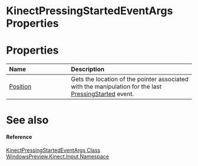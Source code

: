 KinectPressingStartedEventArgs Properties  
=========================================  

<span id="publicpropertiesSection"></span>

Properties  
==========  

<table>
<colgroup>
<col width="30%" />
<col width="60%" />
</colgroup>
<thead>
<tr class="header">
<th align="left">Name</th>
<th align="left">Description</th>
</tr>
</thead>
<tbody>
<tr class="odd">
<td align="left"><a href="Properties/Position_Property.md">Position</a></td>
<td align="left">Gets the location of the pointer associated with the manipulation for the last <a href="../KinectGestureRecognizer/Events/PressingStarted_Event.md">PressingStarted</a> event.</td>
</tr>
</tbody>
</table>

<span id="ID4EI"></span>

See also  
========  

<span id="ID4EK"></span>
#### Reference  

[KinectPressingStartedEventArgs Class](../KinectPressingStartedEvent.md)  
 [WindowsPreview.Kinect.Input Namespace](../../Kinect.Input.md)  



<!--Please do not edit the data in the comment block below.-->
<!--
TOCTitle : KinectPressingStartedEventArgs Properties
RLTitle : KinectPressingStartedEventArgs Properties
KeywordK : KinectPressingStartedEventArgs class, properties
KeywordA : Properties.T:WindowsPreview.Kinect.Input.KinectPressingStartedEventArgs
AssetID : Properties.T:WindowsPreview.Kinect.Input.KinectPressingStartedEventArgs
Locale : en-us
CommunityContent : 1
TargetOS : Windows
TopicType : kbSyntax
DocSet : K4Wv2
ProjType : K4Wv2Proj
Technology : Kinect for Windows
Product : Kinect for Windows SDK v2
productversion : 20
-->
